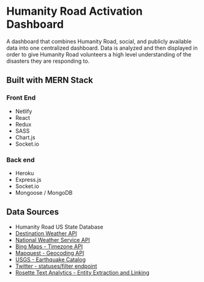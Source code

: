 # Humanity Road Activation Dashboard

A dashboard that combines Humanity Road, social, and publicly available data into one centralized dashboard. Data is analyzed and then displayed in order to give Humanity Road volunteers a high level understanding of the disasters they are responding to. 

## Built with MERN Stack

### Front End
- Netlify
- React
- Redux
- SASS
- Chart.js
- Socket.io

### Back end
- Heroku
- Express.js
- Socket.io
- Mongoose / MongoDB

## Data Sources
 
 - Humanity Road US State Database
 - [Destination Weather API](https://developer.here.com/documentation/weather/topics/overview.html)
 - [National Weather Service API](https://www.weather.gov/documentation/services-web-api)
 - [Bing Maps - Timezone API](https://blogs.bing.com/maps/2018-08/bing-maps-time-zone-api-working-with-time-zones)
 - [Mapquest - Geocoding API](https://developer.mapquest.com/documentation/geocoding-api/)
 - [USGS - Earthquake Catalog](https://earthquake.usgs.gov/fdsnws/event/1/)
 - [Twitter - statuses/filter endpoint](https://developer.twitter.com/en/docs/tweets/filter-realtime/overview)
 - [Rosette Text Analytics - Entity Extraction and Linking](https://developer.rosette.com/features-and-functions#entity-extraction-and-linking-introduction)


